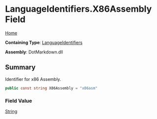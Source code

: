 # LanguageIdentifiers\.X86Assembly Field

[Home](../../../README.md)

**Containing Type**: [LanguageIdentifiers](../README.md)

**Assembly**: DotMarkdown\.dll

## Summary

Identifier for x86 Assembly\.

```csharp
public const string X86Assembly = "x86asm"
```

### Field Value

[String](https://docs.microsoft.com/en-us/dotnet/api/system.string)

